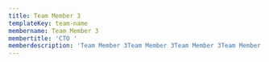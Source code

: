 ```yaml
---
title: Team Member 3
templateKey: team-name
membername: Team Member 3
membertitle: 'CTO '
memberdescription: 'Team Member 3Team Member 3Team Member 3Team Member '
---
```


